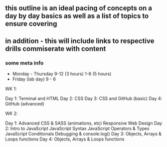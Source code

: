 ## this outline is an ideal pacing of concepts on a day by day basics as well as a list of topics to ensure covering

## in addition - this will include links to respective drills commiserate with content

### some meta info

- Monday - Thursday 9-12 (3 hours) 1-6 (5 hours)
- Friday (lab day) 9 - 6


WK 1:

Day 1: Terminal and HTML
Day 2: CSS
Day 3: CSS and GitHub (basic)
Day 4: GitHub (advanced)

WK 2:

Day 1: 
    Advanced CSS & SASS (animations, etc)
    Responsive Web Design
Day 2:
    Intro to JavaScript
    JavaScript Syntax
    JavaScript Operators & Types
    JavaScript Conditionals
    Debugging & console.log()
Day 3:
    Objects, Arrays & Loops
    functions
Day 4:
    Objects, Arrays & Loops
    functions





